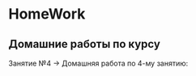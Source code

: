 # HomeWork
Домашние работы по курсу
------------------------
Занятие №4 -> Домашняя работа по 4-му занятию:
